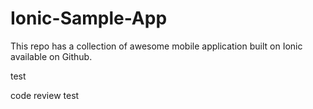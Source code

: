 # Ionic-Sample-App

This repo has a collection of awesome mobile application built on Ionic available on Github.

test

code review test
